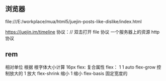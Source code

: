 ## 浏览器
file:///E:/workplace/mua/html5/juejin-posts-like-dislike/index.html


https://juejin.im/timeline
协议：//
双击打开  file 协议
一个服务器上的资源 http 协议

## rem
相对单位
根据 根字体大小计算
16px
flex: 复合属性
flex： 1 1 auto
flex-grow 控制放大的 1 放大
flex-shrink 缩小 1 缩小
flex-basis 固定宽度的